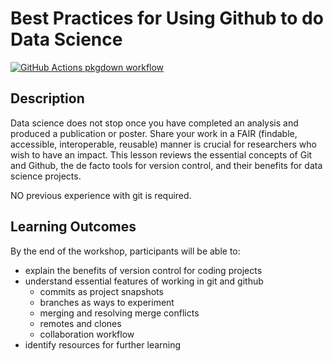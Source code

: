 
<!-- README.md is generated from README.Rmd. Please edit that file -->

# Best Practices for Using Github to do Data Science

<!-- badges: start -->

[![GitHub Actions pkgdown
workflow](https://github.com/uf-repro/lesson-template/workflows/pkgdown/badge.svg)](https://github.com/uf-repro/lesson-template/actions?query=workflow%3Apkgdown)

<!-- badges: end -->

## Description

Data science does not stop once you have completed an analysis and
produced a publication or poster. Share your work in a FAIR (findable,
accessible, interoperable, reusable) manner is crucial for researchers
who wish to have an impact. This lesson reviews the essential concepts
of Git and Github, the de facto tools for version control, and their
benefits for data science projects.

NO previous experience with git is required.

## Learning Outcomes

By the end of the workshop, participants will be able to:

  - explain the benefits of version control for coding projects
  - understand essential features of working in git and github
      - commits as project snapshots
      - branches as ways to experiment
      - merging and resolving merge conflicts
      - remotes and clones
      - collaboration workflow
  - identify resources for further learning
